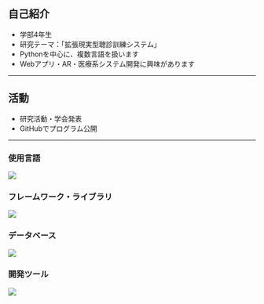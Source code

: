 ## 自己紹介

- 学部4年生
- 研究テーマ：「拡張現実型聴診訓練システム」
- Pythonを中心に、複数言語を扱います
- Webアプリ・AR・医療系システム開発に興味があります

---

## 活動

- 研究活動・学会発表
- GitHubでプログラム公開

---

### 使用言語
<img src="https://skillicons.dev/icons?i=python,cpp,cs,js,typescript,html,css" /> <br />

### フレームワーク・ライブラリ
<img src="https://skillicons.dev/icons?i=opencv,pytorch,react,next,flask,flutter" />  <br />

### データベース
<img src="https://skillicons.dev/icons?i=firebase" /> <br />

### 開発ツール
<img src="https://skillicons.dev/icons?i=git,docker,cloudflare" /> <br /><br />
